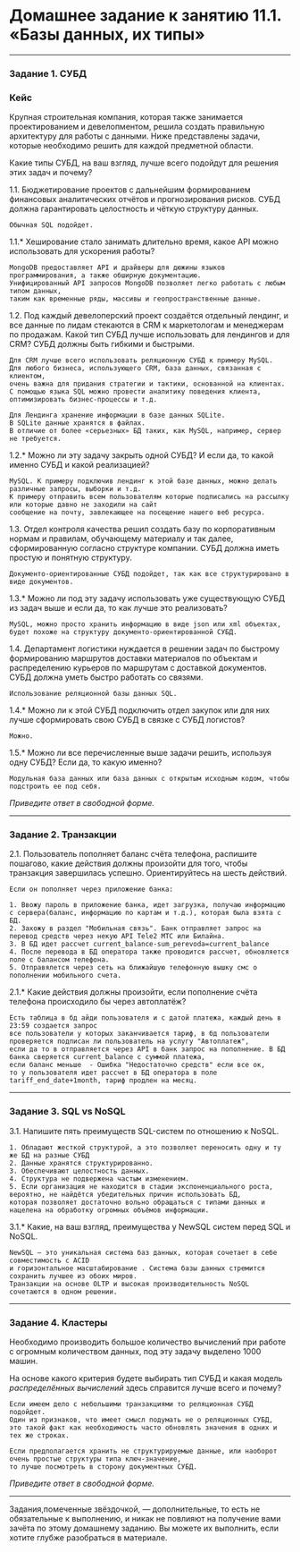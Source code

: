 # Домашнее задание к занятию 11.1. «Базы данных, их типы»

---

### Задание 1. СУБД

### Кейс
Крупная строительная компания, которая также занимается проектированием и девелопментом, решила создать 
правильную архитектуру для работы с данными. Ниже представлены задачи, которые необходимо решить для
каждой предметной области. 

Какие типы СУБД, на ваш взгляд, лучше всего подойдут для решения этих задач и почему? 
 
1.1. Бюджетирование проектов с дальнейшим формированием финансовых аналитических отчётов и прогнозирования рисков.
СУБД должна гарантировать целостность и чёткую структуру данных.

```
Обычная SQL подойдет.
```

1.1.* Хеширование стало занимать длительно время, какое API можно использовать для ускорения работы? 

```
MongoDB предоставляет API и драйверы для дюжины языков программирования, а также обширную документацию. 
Унифицированный API запросов MongoDB позволяет легко работать с любым типом данных, 
таким как временные ряды, массивы и геопространственные данные.
```

1.2. Под каждый девелоперский проект создаётся отдельный лендинг, и все данные по лидам стекаются в CRM к 
маркетологам и менеджерам по продажам. Какой тип СУБД лучше использовать для лендингов и для CRM? 
СУБД должны быть гибкими и быстрыми.

```
Для CRM лучше всего использовать реляционную СУБД к примеру MySQL. 
Для любого бизнеса, использующего CRM, база данных, связанная с клиентом, 
очень важна для придания стратегии и тактики, основанной на клиентах. 
С помощью языка SQL можно провести аналитику поведения клиента, оптимизировать бизнес-процессы и т.д. 
```

```
Для Лендинга хранение информации в базе данных SQLite. 
В SQLite данные хранятся в файлах. 
В отличие от более «серьезных» БД таких, как MySQL, например, сервер не требуется.
```

1.2.* Можно ли эту задачу закрыть одной СУБД? И если да, то какой именно СУБД и какой реализацией?

```
MySQL. К примеру подключив лендинг к этой базе данных, можно делать различные запросы, выборки и т.д. 
К примеру отправить всем пользователям которые подписались на рассылку или которые давно не заходили на сайт 
сообщение на почту, завлекающее на посещение нашего веб ресурса.
```

1.3. Отдел контроля качества решил создать базу по корпоративным нормам и правилам, обучающему материалу 
и так далее, сформированную согласно структуре компании. СУБД должна иметь простую и понятную структуру.

```
Документо-ориентированные СУБД подойдет, так как все структурировано в виде документов.
```

1.3.* Можно ли под эту задачу использовать уже существующую СУБД из задач выше и если да, то как лучше это 
реализовать?

```
MySQL, можно просто хранить информацию в виде json или xml объектах, будет похоже на структуру документо-ориентированной СУБД.
```

1.4. Департамент логистики нуждается в решении задач по быстрому формированию маршрутов доставки материалов 
по объектам и распределению курьеров по маршрутам с доставкой документов. СУБД должна уметь быстро работать
со связями.

```
Использование реляционной базы данных SQL.
```

1.4.* Можно ли к этой СУБД подключить отдел закупок или для них лучше сформировать свою СУБД в связке с СУБД 
логистов?

```
Можно.
```

1.5.* Можно ли все перечисленные выше задачи решить, используя одну СУБД? Если да, то какую именно?

```
Модульная база данных или база данных с открытым исходным кодом, чтобы подстроить ее под себя.
```

*Приведите ответ в свободной форме.*

---

### Задание 2. Транзакции

2.1. Пользователь пополняет баланс счёта телефона, распишите пошагово, какие действия должны произойти для того, чтобы 
транзакция завершилась успешно. Ориентируйтесь на шесть действий.

```
Если он пополняет через приложение банка:

1. Ввожу пароль в приложение банка, идет загрузка, получаю информацию с сервера(баланс, информацию по картам и т.д.), которая была взята с БД.
2. Захожу в раздел "Мобильная связь". Банк отправляет запрос на перевод средств через некую API Tele2 MTC или Билайна.
3. В БД идет рассчет current_balance-sum_perevoda=current_balance 
4. После перевода в БД оператора также проводится рассчет, обновляется поле с балансом телефона. 
5. Отправялется через сеть на ближайшую телефонную вышку смс о пополнении мобильного счета.
```

2.1.* Какие действия должны произойти, если пополнение счёта телефона происходило бы через автоплатёж?

```
Есть таблица в бд айди пользователя и с датой платежа, каждый день в 23:59 создается запрос 
все пользователи у которых заканчивается тариф, в бд пользователи проверяется подписан ли пользователь на услугу "Автоплатеж", 
если да то в отправляется через API в банк запрос на пополнение. В БД банка сверяется current_balance с суммой платежа, 
если баланс меньше  - Ошибка "Недостаточно средств" если все ок, 
то у пользователя идет рассчет в БД оператора в поле tariff_end_date+1month, тариф продлен на месяц.  
```

---

### Задание 3. SQL vs NoSQL

3.1. Напишите пять преимуществ SQL-систем по отношению к NoSQL. 

```
1. Обладают жесткой структурой, а это позволяет переносить одну и ту же БД на разные СУБД
2. Данные хранятся структурированно.
3. Обеспечивают целостность данных.
4. Структура не подвержена частым изменением.
5. Если организация не находится в стадии экспоненциального роста, вероятно, не найдётся убедительных причин использовать БД, 
которая позволяет достаточно вольно обращаться с типами данных и нацелена на обработку огромных объёмов информации.
```

3.1.* Какие, на ваш взгляд, преимущества у NewSQL систем перед SQL и NoSQL.

```
NewSQL — это уникальная система баз данных, которая сочетает в себе совместимость с ACID 
и горизонтальное масштабирование . Система базы данных стремится сохранить лучшее из обоих миров. 
Транзакции на основе OLTP и высокая производительность NoSQL сочетаются в одном решении.
```

---

### Задание 4. Кластеры

Необходимо производить большое количество вычислений при работе с огромным количеством данных, под эту задачу 
выделено 1000 машин. 

На основе какого критерия будете выбирать тип СУБД и какая модель *распределённых вычислений* 
здесь справится лучше всего и почему?

```
Если имеем дело с небольшими транзакциями то реляционная СУБД подойдет. 
Один из признаков, что имеет смысл подумать не о реляционных СУБД, 
это такой факт как необходимость часто обновлять значения в одних и тех же строках.

Если предполагается хранить не структурируемые данные, или наоборот очень простые структуры типа ключ-значение,
то лучше посмотреть в сторону документных СУБД.
```

*Приведите ответ в свободной форме.*

---

Задания,помеченные звёздочкой, — дополнительные, то есть не обязательные к выполнению, и никак не повлияют на получение вами зачёта по этому домашнему заданию. Вы можете их выполнить, если хотите глубже разобраться в материале.
